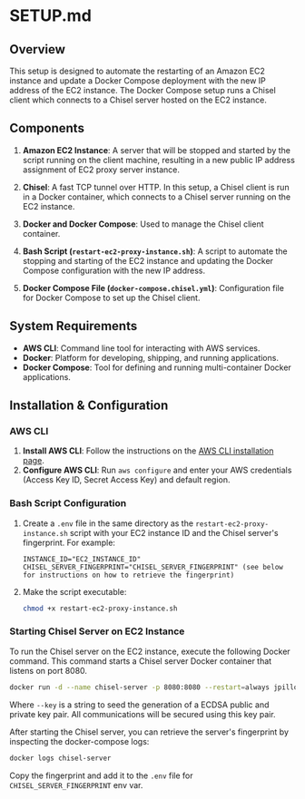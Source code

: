 # SETUP.md

## Overview

This setup is designed to automate the restarting of an Amazon EC2 instance and update a Docker Compose deployment with the new IP address of the EC2 instance. The Docker Compose setup runs a Chisel client which connects to a Chisel server hosted on the EC2 instance.

## Components

1. **Amazon EC2 Instance**: A server that will be stopped and started by the script running on the client machine, resulting in a new public IP address assignment of EC2 proxy server instance.

2. **Chisel**: A fast TCP tunnel over HTTP. In this setup, a Chisel client is run in a Docker container, which connects to a Chisel server running on the EC2 instance.

3. **Docker and Docker Compose**: Used to manage the Chisel client container.

4. **Bash Script (`restart-ec2-proxy-instance.sh`)**: A script to automate the stopping and starting of the EC2 instance and updating the Docker Compose configuration with the new IP address.

5. **Docker Compose File (`docker-compose.chisel.yml`)**: Configuration file for Docker Compose to set up the Chisel client.

## System Requirements

- **AWS CLI**: Command line tool for interacting with AWS services.
- **Docker**: Platform for developing, shipping, and running applications.
- **Docker Compose**: Tool for defining and running multi-container Docker applications.

## Installation & Configuration

### AWS CLI

1. **Install AWS CLI**: Follow the instructions on the [AWS CLI installation page](https://aws.amazon.com/cli/).
2. **Configure AWS CLI**: Run `aws configure` and enter your AWS credentials (Access Key ID, Secret Access Key) and default region.

### Bash Script Configuration

1. Create a `.env` file in the same directory as the `restart-ec2-proxy-instance.sh` script with your EC2 instance ID and the Chisel server's fingerprint. For example:

   ```
   INSTANCE_ID="EC2_INSTANCE_ID"
   CHISEL_SERVER_FINGERPRINT="CHISEL_SERVER_FINGERPRINT" (see below for instructions on how to retrieve the fingerprint)

   ```

2. Make the script executable:
   ```bash
   chmod +x restart-ec2-proxy-instance.sh
   ```

### Starting Chisel Server on EC2 Instance

To run the Chisel server on the EC2 instance, execute the following Docker command. This command starts a Chisel server Docker container that listens on port 8080.

```bash
docker run -d --name chisel-server -p 8080:8080 --restart=always jpillora/chisel server --key 'random-key' --port 8080 --socks5
```

Where `--key` is a string to seed the generation of a ECDSA public and private key pair. All communications will be secured using this key pair.

After starting the Chisel server, you can retrieve the server's fingerprint by inspecting the docker-compose logs:

```bash
docker logs chisel-server
```

Copy the fingerprint and add it to the `.env` file for `CHISEL_SERVER_FINGERPRINT` env var.
